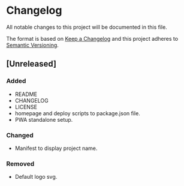 # Changelog
All notable changes to this project will be documented in this file.

The format is based on [Keep a Changelog](http://keepachangelog.com/en/1.0.0/)
and this project adheres to [Semantic Versioning](http://semver.org/spec/v2.0.0.html).

## [Unreleased]
### Added
- README
- CHANGELOG
- LICENSE
- homepage and deploy scripts to package.json file.
- PWA standalone setup.

### Changed
- Manifest to display project name.

### Removed
- Default logo svg.
